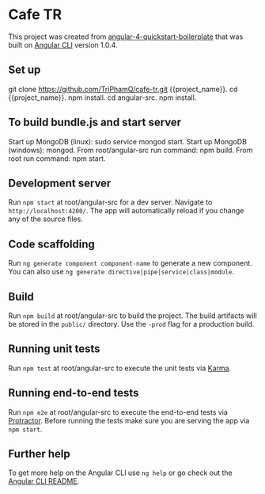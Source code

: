 # Cafe TR

This project was created from [angular-4-quickstart-boilerplate](https://github.com/TriPhamQ/angular-4-quickstart-boilerplate) that was built on [Angular CLI](https://github.com/angular/angular-cli) version 1.0.4.

## Set up

git clone https://github.com/TriPhamQ/cafe-tr.git {{project_name}}.
cd {{project_name}}.
npm install.
cd angular-src.
npm install.

## To build bundle.js and start server

Start up MongoDB (linux): sudo service mongod start.
Start up MongoDB (windows): mongod.
From root/angular-src run command: npm build.
From root run command: npm start.

## Development server

Run `npm start` at root/angular-src for a dev server. Navigate to `http://localhost:4200/`. The app will automatically reload if you change any of the source files.

## Code scaffolding

Run `ng generate component component-name` to generate a new component. You can also use `ng generate directive|pipe|service|class|module`.

## Build

Run `npm build` at root/angular-src to build the project. The build artifacts will be stored in the `public/` directory. Use the `-prod` flag for a production build.

## Running unit tests

Run `npm test` at root/angular-src to execute the unit tests via [Karma](https://karma-runner.github.io).

## Running end-to-end tests

Run `npm e2e` at root/angular-src to execute the end-to-end tests via [Protractor](http://www.protractortest.org/).
Before running the tests make sure you are serving the app via `npm start`.

## Further help

To get more help on the Angular CLI use `ng help` or go check out the [Angular CLI README](https://github.com/angular/angular-cli/blob/master/README.md).
